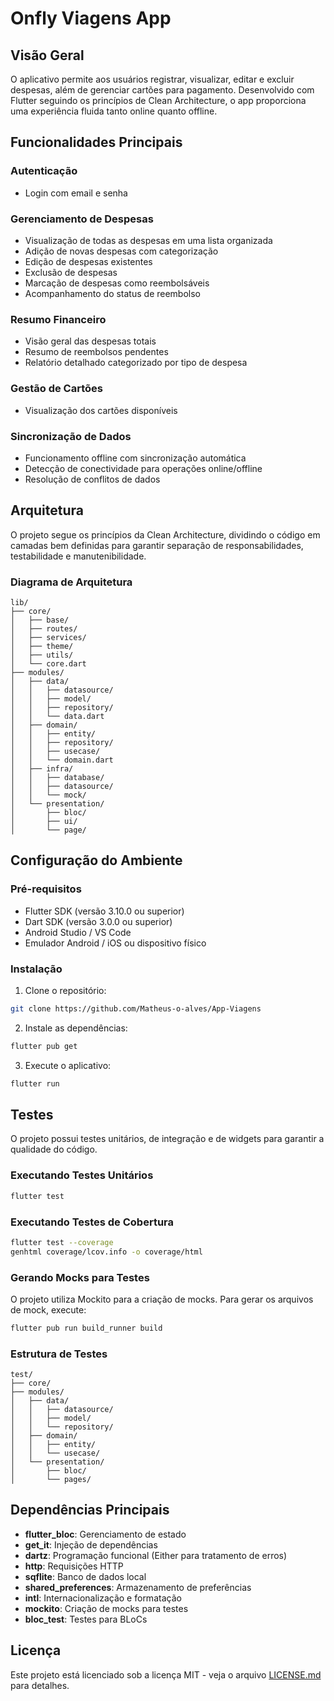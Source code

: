 # Onfly Viagens App

## Visão Geral

O aplicativo permite aos usuários registrar, visualizar, editar e excluir despesas, além de gerenciar cartões para pagamento. Desenvolvido com Flutter seguindo os princípios de Clean Architecture, o app proporciona uma experiência fluida tanto online quanto offline.

## Funcionalidades Principais

### Autenticação
- Login  com email e senha


### Gerenciamento de Despesas
- Visualização de todas as despesas em uma lista organizada
- Adição de novas despesas com categorização
- Edição de despesas existentes
- Exclusão de despesas
- Marcação de despesas como reembolsáveis
- Acompanhamento do status de reembolso


### Resumo Financeiro
- Visão geral das despesas totais
- Resumo de reembolsos pendentes
- Relatório detalhado categorizado por tipo de despesa


### Gestão de Cartões
- Visualização dos cartões disponíveis


### Sincronização de Dados
- Funcionamento offline com sincronização automática
- Detecção de conectividade para operações online/offline
- Resolução de conflitos de dados

## Arquitetura

O projeto segue os princípios da Clean Architecture, dividindo o código em camadas bem definidas para garantir separação de responsabilidades, testabilidade e manutenibilidade.


### Diagrama de Arquitetura
```
lib/
├── core/
│   ├── base/
│   ├── routes/
│   ├── services/
│   ├── theme/
│   ├── utils/
│   └── core.dart
├── modules/
│   ├── data/
│   │   ├── datasource/
│   │   ├── model/
│   │   ├── repository/
│   │   └── data.dart
│   ├── domain/
│   │   ├── entity/
│   │   ├── repository/
│   │   ├── usecase/
│   │   └── domain.dart
│   ├── infra/
│   │   ├── database/
│   │   ├── datasource/
│   │   └── mock/
│   └── presentation/
│       ├── bloc/
│       ├── ui/
│       └── page/

```
## Configuração do Ambiente

### Pré-requisitos
- Flutter SDK (versão 3.10.0 ou superior)
- Dart SDK (versão 3.0.0 ou superior)
- Android Studio / VS Code
- Emulador Android / iOS ou dispositivo físico

### Instalação

1. Clone o repositório:
```bash
git clone https://github.com/Matheus-o-alves/App-Viagens

```

2. Instale as dependências:
```bash
flutter pub get
```

3. Execute o aplicativo:
```bash
flutter run
```


## Testes

O projeto possui testes unitários, de integração e de widgets para garantir a qualidade do código.

### Executando Testes Unitários

```bash
flutter test
```

### Executando Testes de Cobertura

```bash
flutter test --coverage
genhtml coverage/lcov.info -o coverage/html
```

### Gerando Mocks para Testes

O projeto utiliza Mockito para a criação de mocks. Para gerar os arquivos de mock, execute:

```bash
flutter pub run build_runner build
```

### Estrutura de Testes

```
test/
├── core/
├── modules/
│   ├── data/
│   │   ├── datasource/
│   │   ├── model/
│   │   └── repository/
│   ├── domain/
│   │   ├── entity/
│   │   └── usecase/
│   └── presentation/
│       ├── bloc/
│       └── pages/

```

## Dependências Principais

- **flutter_bloc**: Gerenciamento de estado
- **get_it**: Injeção de dependências
- **dartz**: Programação funcional (Either para tratamento de erros)
- **http**: Requisições HTTP
- **sqflite**: Banco de dados local
- **shared_preferences**: Armazenamento de preferências
- **intl**: Internacionalização e formatação
- **mockito**: Criação de mocks para testes
- **bloc_test**: Testes para BLoCs


## Licença

Este projeto está licenciado sob a licença MIT - veja o arquivo [LICENSE.md](LICENSE.md) para detalhes.

